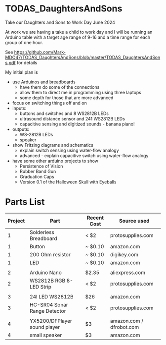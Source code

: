# TODAS_DaughtersAndSons
Take our Daughters and Sons to Work Day June 2024

At work we are having a take a child to work day and I will be running an Arduino table with a target age range of 9-16 and a time range for each group of one hour.

See https://github.com/Mark-MDO47/TODAS_DaughtersAndSons/blob/master/TODAS_DaughtersAndSons.pdf for details

My initial plan is
- use Arduinos and breadboards
  - have them do some of the connections
  - allow them to direct me in programming using three laptops
  - some depth for those that are more advanced
- focus on switching things off and on
- inputs:
  - buttons and switches and 8 WS2812B LEDs
  - ultrasound distance sensor and 241 WS2812B LEDs
  - capacitive sensing and digitized sounds - banana piano!
- outputs:
  - WS-2812B LEDs
  - speaker
- show Fritzing diagrams and schematics
  - explain switch sensing using water-flow analogy
  - advanced - explain capacitive switch using water-flow analogy
- have some other arduino projects to show
  - Persistence of Vision
  - Rubber Band Gun
  - Graduation Caps
  - Version 0.1 of the Halloween Skull with Eyeballs

# Parts List
| Project | Part | Recent Cost | Source used |
| --- | --- | --- | --- |
| 1 | Solderless Breadboard | < $2 | protosupplies.com |
| 1 | Button | ~ $0.10 | amazon.com |
| 1 | 200 Ohm resistor | ~ $0.10 | digikey.com |
| 1 | LED | ~ $0.10 | amazon.com |
| | | | |
| 2 | Arduino Nano | $2.35 | aliexpress.com |
| 2 | WS2812B RGB 8-LED Strip | < $2 | protosupplies.com |
| | | | |
| 3 | 24l LED WS2812B | $26 |amazon.com |
| 3 | HC-SR04 Sonar Range Detector | < $2 | protosupplies.com |
| | | | |
| 4 | YX5200/DFPlayer sound player | $3 | amazon.com / dfrobot.com |
| 4 | small speaker| $3 | amazon.com |
